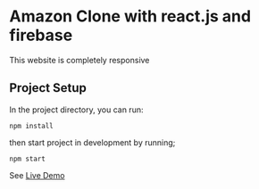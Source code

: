 # Amazon Clone with react.js and firebase

This website is completely responsive


## Project Setup

In the project directory, you can run:
```
npm install
```
then start project in development by running;
```
npm start
```

See [Live Demo](https://clone-253e4.web.app/)